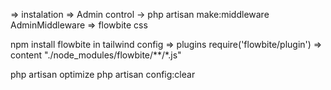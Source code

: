 => instalation
=> Admin control
-> php artisan make:middleware AdminMiddleware
=> flowbite css 

npm install flowbite
in tailwind config 
=> plugins
 require('flowbite/plugin')
 => content
"./node_modules/flowbite/**/*.js"




php artisan optimize
php artisan config:clear
